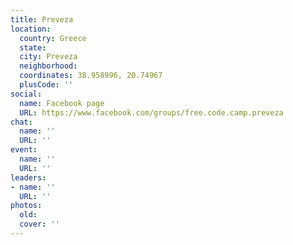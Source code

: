 ```yaml
---
title: Preveza
location:
  country: Greece
  state: 
  city: Preveza
  neighborhood: 
  coordinates: 38.958996, 20.74967
  plusCode: ''
social:
  name: Facebook page
  URL: https://www.facebook.com/groups/free.code.camp.preveza
chat:
  name: ''
  URL: ''
event:
  name: ''
  URL: ''
leaders:
- name: ''
  URL: ''
photos:
  old: 
  cover: ''
---
```

